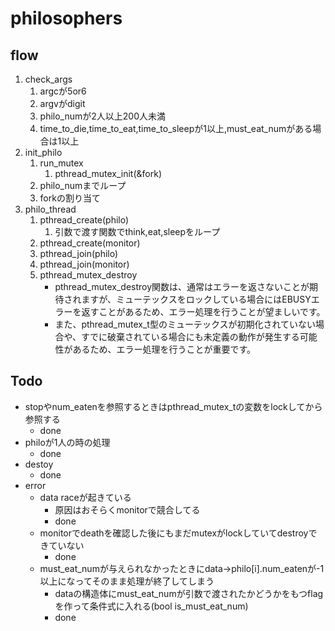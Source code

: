 # philosophers

## flow
1. check_args
	1. argcが5or6
	1. argvがdigit
	1. philo_numが2人以上200人未満
	1. time_to_die,time_to_eat,time_to_sleepが1以上,must_eat_numがある場合は1以上
1. init_philo
	1. run_mutex
		1. pthread_mutex_init(&fork)
	1. philo_numまでループ
	1. forkの割り当て
1. philo_thread
	1. pthread_create(philo)
		1. 引数で渡す関数でthink,eat,sleepをループ
	1. pthread_create(monitor)
	1. pthread_join(philo)
	1. pthread_join(monitor)
	1. pthread_mutex_destroy
		- pthread_mutex_destroy関数は、通常はエラーを返さないことが期待されますが、ミューテックスをロックしている場合にはEBUSYエラーを返すことがあるため、エラー処理を行うことが望ましいです。
		- また、pthread_mutex_t型のミューテックスが初期化されていない場合や、すでに破棄されている場合にも未定義の動作が発生する可能性があるため、エラー処理を行うことが重要です。

## Todo
- stopやnum_eatenを参照するときはpthread_mutex_tの変数をlockしてから参照する
	- done
- philoが1人の時の処理
	- done
- destoy
	- done
- error
	- data raceが起きている
		- 原因はおそらくmonitorで競合してる
		- done
	- monitorでdeathを確認した後にもまだmutexがlockしていてdestroyできていない
		- done
	- must_eat_numが与えられなかったときにdata->philo[i].num_eatenが-1以上になってそのまま処理が終了してしまう
		- dataの構造体にmust_eat_numが引数で渡されたかどうかをもつflagを作って条件式に入れる(bool is_must_eat_num)
		- done
